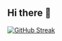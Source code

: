 ## Hi there 👋

[![GitHub Streak](https://streak-stats.demolab.com?user=kanji1337&theme=black-ice&border_radius=10&locale=ru&card_width=600&card_height=180)](https://git.io/streak-stats)
